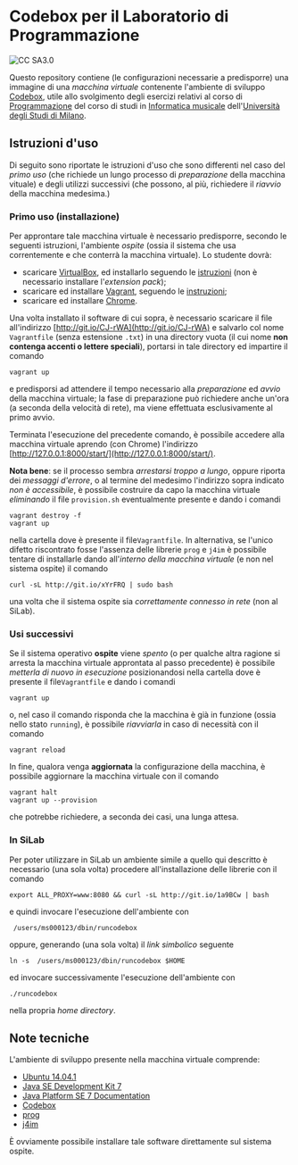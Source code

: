 # Codebox per il Laboratorio di Programmazione

![CC SA3.0](http://i.creativecommons.org/l/by-sa/3.0/88x31.png)

Questo repository contiene (le configurazioni necessarie a predisporre) una
immagine di una *macchina virtuale* contenente l'ambiente di sviluppo
[Codebox](https://www.codebox.io/), utile allo svolgimento degli esercizi
relativi al corso di [Programmazione](http://boldi.di.unimi.it/Corsi/Mus2014/)
del corso di studi in [Informatica
musicale](http://www.ccdinf.unimi.it/it/corsiDiStudio/2015/F3Xof2/)
dell'[Università degli Studi di Milano](http://www.unimi.it/).

## Istruzioni d'uso

Di seguito sono riportate le istruzioni d'uso che sono differenti nel caso del
*primo uso* (che richiede un lungo processo di *preparazione* della macchina
vituale) e degli utilizzi successivi (che possono, al più, richiedere il
*riavvio* della macchina medesima.)

### Primo uso (installazione)

Per approntare tale macchina virtuale è necessario predisporre, secondo le
seguenti istruzioni, l'ambiente *ospite* (ossia il sistema che usa
correntemente e che conterrà la macchina virtuale). Lo studente dovrà:

* scaricare [VirtualBox](https://www.virtualbox.org/), ed installarlo seguendo le [istruzioni](https://www.virtualbox.org/manual/ch02.html) (non è necessario installare l'*extension pack*);
* scaricare ed installare [Vagrant](http://www.vagrantup.com/), seguendo le [instruzioni](http://docs.vagrantup.com/v2/installation/index.html);
* scaricare ed installare [Chrome](https://www.google.com/chrome/).

Una volta installato il software di cui sopra, è necessario scaricare il file
all'indirizzo [http://git.io/CJ-rWA](http://git.io/CJ-rWA) e salvarlo col nome
`Vagrantfile` (senza estensione `.txt`) in una directory vuota (il cui nome **non contenga accenti o lettere speciali**), portarsi in
tale directory ed impartire il comando

	vagrant up

e predisporsi ad attendere il tempo necessario alla *preparazione* ed *avvio*
della macchina virtuale; la fase di preparazione può richiedere anche un'ora
(a seconda della velocità di rete), ma viene effettuata esclusivamente al
primo avvio.

Terminata l'esecuzione del precedente comando, è possibile accedere alla
macchina virtuale aprendo (con Chrome) l'indirizzo
[http://127.0.0.1:8000/start/](http://127.0.0.1:8000/start/).

**Nota bene**: se il processo sembra *arrestarsi troppo a lungo*, oppure
riporta dei *messaggi d'errore*, o al termine del medesimo l'indirizzo sopra
indicato *non è accessibile*, è possibile costruire da capo la macchina
virtuale *eliminando* il file `provision.sh` eventualmente presente e dando i
comandi

    vagrant destroy -f
    vagrant up

nella cartella dove è presente il file`Vagrantfile`. In alternativa, se
l'unico difetto riscontrato fosse l'assenza delle librerie `prog` e `j4im` è
possibile tentare di installarle dando all'*interno della macchina virtuale*
(e non nel sistema ospite) il comando

	curl -sL http://git.io/xYrFRQ | sudo bash

una volta che il sistema ospite sia *correttamente connesso in rete* (non al
SiLab).

### Usi successivi

Se il sistema operativo **ospite** viene *spento* (o per qualche altra ragione
si arresta la macchina virtuale approntata al passo precedente) è possibile
*metterla di nuovo in esecuzione* posizionandosi nella cartella  dove è
presente il file`Vagrantfile` e dando i comandi

    vagrant up

o, nel caso il comando risponda che la macchina è già in funzione (ossia nello
stato `running`), è possibile *riavviarla* in caso di necessità con il comando

    vagrant reload

In fine, qualora venga **aggiornata** la configurazione della macchina, è
possibile aggiornare la macchina virtuale con il comando

	vagrant halt
	vagrant up --provision

che potrebbe richiedere, a seconda dei casi, una lunga attesa.

### In SiLab

Per poter utilizzare in SiLab un ambiente simile a quello qui descritto è
necessario (una sola volta) procedere all'installazione delle librerie con il
comando

	export ALL_PROXY=www:8080 && curl -sL http://git.io/1a9BCw | bash

e quindi invocare l'esecuzione dell'ambiente con

	 /users/ms000123/dbin/runcodebox

oppure, generando (una sola volta) il *link simbolico* seguente

	ln -s  /users/ms000123/dbin/runcodebox $HOME

ed invocare successivamente l'esecuzione dell'ambiente con

	./runcodebox

nella propria *home directory*.


## Note tecniche


L'ambiente di sviluppo presente nella macchina virtuale comprende:

- [Ubuntu 14.04.1](http://releases.ubuntu.com/14.04/)
- [Java SE Development Kit 7](http://www.oracle.com/technetwork/java/javase/downloads/jdk7-downloads-1880260.html)
- [Java Platform SE 7 Documentation](http://docs.oracle.com/javase/7/docs/)
- [Codebox](https://www.codebox.io/)
- [prog](http://pighizzini.di.unimi.it/jb/librerie/)
- [j4im](https://github.com/mapio/j4im)

È ovviamente possibile installare tale software direttamente sul sistema
ospite.
